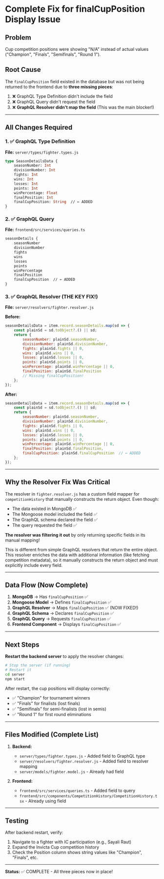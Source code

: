 # Complete Fix for finalCupPosition Display Issue

## Problem
Cup competition positions were showing "N/A" instead of actual values ("Champion", "Finals", "Semifinals", "Round 1").

## Root Cause
The `finalCupPosition` field existed in the database but was not being returned to the frontend due to **three missing pieces**:

1. ❌ GraphQL Type Definition didn't include the field
2. ❌ GraphQL Query didn't request the field  
3. ❌ **GraphQL Resolver didn't map the field** (This was the main blocker!)

---

## All Changes Required

### 1. ✅ GraphQL Type Definition
**File:** `server/types/fighter.types.js`

```graphql
type SeasonDetailsData {
    seasonNumber: Int
    divisionNumber: Int
    fights: Int
    wins: Int
    losses: Int
    points: Int
    winPercentage: Float
    finalPosition: Int
    finalCupPosition: String  // ← ADDED
}
```

### 2. ✅ GraphQL Query
**File:** `frontend/src/services/queries.ts`

```graphql
seasonDetails {
    seasonNumber
    divisionNumber
    fights
    wins
    losses
    points
    winPercentage
    finalPosition
    finalCupPosition  // ← ADDED
}
```

### 3. ✅ GraphQL Resolver (THE KEY FIX!)
**File:** `server/resolvers/fighter.resolver.js`

**Before:**
```javascript
seasonDetailsData = item.record.seasonDetails.map(sd => {
    const plainSd = sd.toObject?.() || sd;
    return {
        seasonNumber: plainSd.seasonNumber,
        divisionNumber: plainSd.divisionNumber,
        fights: plainSd.fights || 0,
        wins: plainSd.wins || 0,
        losses: plainSd.losses || 0,
        points: plainSd.points || 0,
        winPercentage: plainSd.winPercentage || 0,
        finalPosition: plainSd.finalPosition
        // Missing finalCupPosition!
    };
});
```

**After:**
```javascript
seasonDetailsData = item.record.seasonDetails.map(sd => {
    const plainSd = sd.toObject?.() || sd;
    return {
        seasonNumber: plainSd.seasonNumber,
        divisionNumber: plainSd.divisionNumber,
        fights: plainSd.fights || 0,
        wins: plainSd.wins || 0,
        losses: plainSd.losses || 0,
        points: plainSd.points || 0,
        winPercentage: plainSd.winPercentage || 0,
        finalPosition: plainSd.finalPosition,
        finalCupPosition: plainSd.finalCupPosition  // ← ADDED
    };
});
```

---

## Why the Resolver Fix Was Critical

The resolver in `fighter.resolver.js` has a custom field mapper for `competitionHistory` that manually constructs the return object. Even though:
- The data existed in MongoDB ✅
- The Mongoose model included the field ✅
- The GraphQL schema declared the field ✅
- The query requested the field ✅

**The resolver was filtering it out** by only returning specific fields in its manual mapping!

This is different from simple GraphQL resolvers that return the entire object. This resolver enriches the data with additional information (like fetching competition metadata), so it manually constructs the return object and must explicitly include every field.

---

## Data Flow (Now Complete)

1. **MongoDB** → Has `finalCupPosition` ✅
2. **Mongoose Model** → Defines `finalCupPosition` ✅
3. **GraphQL Resolver** → Maps `finalCupPosition` ✅ (NOW FIXED!)
4. **GraphQL Schema** → Declares `finalCupPosition` ✅
5. **GraphQL Query** → Requests `finalCupPosition` ✅
6. **Frontend Component** → Displays `finalCupPosition` ✅

---

## Next Steps

**Restart the backend server** to apply the resolver changes:

```bash
# Stop the server (if running)
# Restart it
cd server
npm start
```

After restart, the cup positions will display correctly:
- ✅ "Champion" for tournament winners
- ✅ "Finals" for finalists (lost finals)
- ✅ "Semifinals" for semi-finalists (lost in semis)
- ✅ "Round 1" for first round eliminations

---

## Files Modified (Complete List)

1. **Backend:**
   - `server/types/fighter.types.js` - Added field to GraphQL type
   - `server/resolvers/fighter.resolver.js` - Added field to resolver mapping
   - `server/models/fighter.model.js` - Already had field

2. **Frontend:**
   - `frontend/src/services/queries.ts` - Added field to query
   - `frontend/src/components/CompetitionHistory/CompetitionHistory.tsx` - Already using field

---

## Testing

After backend restart, verify:
1. Navigate to a fighter with IC participation (e.g., Sayali Raut)
2. Expand the Invicta Cup competition history
3. Check the Position column shows string values like "Champion", "Finals", etc.

---

**Status:** ✅ COMPLETE - All three pieces now in place!

